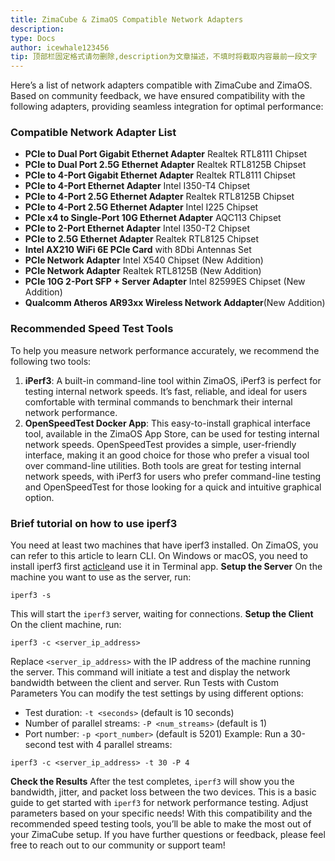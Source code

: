 ```yaml
---
title: ZimaCube & ZimaOS Compatible Network Adapters
description: 
type: Docs
author: icewhale123456
tip: 顶部栏固定格式请勿删除,description为文章描述，不填时将截取内容最前一段文字
---
```

Here’s a list of network adapters compatible with ZimaCube and ZimaOS. Based on community feedback, we have ensured compatibility with the following adapters, providing seamless integration for optimal performance:
### Compatible Network Adapter List
- **PCIe to Dual Port Gigabit Ethernet Adapter** Realtek RTL8111 Chipset
- **PCIe to Dual Port 2.5G Ethernet Adapter** Realtek RTL8125B Chipset
- **PCIe to 4-Port Gigabit Ethernet Adapter** Realtek RTL8111 Chipset
- **PCIe to 4-Port Ethernet Adapter** Intel I350-T4 Chipset
- **PCIe to 4-Port 2.5G Ethernet Adapter** Realtek RTL8125B Chipset
- **PCIe to 4-Port 2.5G Ethernet Adapter** Intel I225 Chipset
- **PCIe x4 to Single-Port 10G Ethernet Adapter** AQC113 Chipset
- **PCIe to 2-Port Ethernet Adapter** Intel I350-T2 Chipset
- **PCIe to 2.5G Ethernet Adapter** Realtek RTL8125 Chipset
- **Intel AX210 WiFi 6E PCIe Card** with 8Dbi Antennas Set
- **PCIe Network Adapter** Intel X540 Chipset (New Addition)
- **PCIe Network Adapter** Realtek RTL8125B (New Addition)
- **PCIe 10G 2-Port SFP + Server Adapter** Intel 82599ES  Chipset (New Addition)
- **Qualcomm Atheros AR93xx Wireless Network Addapter**(New Addition)
### Recommended Speed Test Tools
To help you measure network performance accurately, we recommend the following two tools:
1. **iPerf3**: A built-in command-line tool within ZimaOS, iPerf3 is perfect for testing internal network speeds. It’s fast, reliable, and ideal for users comfortable with terminal commands to benchmark their internal network performance.
2. **OpenSpeedTest Docker App**: This easy-to-install graphical interface tool, available in the ZimaOS App Store, can be used for testing internal network speeds. OpenSpeedTest provides a simple, user-friendly interface, making it an good choice for those who prefer a visual tool over command-line utilities.
Both tools are great for testing internal network speeds, with iPerf3 for users who prefer command-line testing and OpenSpeedTest for those looking for a quick and intuitive graphical option.
### Brief tutorial on how to use iperf3
You need at least two machines that have iperf3 installed. On ZimaOS, you can refer to this article to learn CLI. On Windows or macOS, you need to install iperf3 first [acticle](https://www.zimaspace.com/docs/zimaos/Sync-Photos-via-Configurable-CLI)and use it in Terminal app.
**Setup the Server**
On the machine you want to use as the server, run:
```
iperf3 -s
```
This will start the `iperf3` server, waiting for connections.
**Setup the Client**
On the client machine, run:
```
iperf3 -c <server_ip_address>
```

Replace `<server_ip_address>` with the IP address of the machine running the server.
This command will initiate a test and display the network bandwidth between the client and server.
Run Tests with Custom Parameters
You can modify the test settings by using different options:
- Test duration: `-t <seconds>` (default is 10 seconds)
- Number of parallel streams: `-P <num_streams>` (default is 1)
- Port number: `-p <port_number>` (default is 5201)
Example: Run a 30-second test with 4 parallel streams:
```
iperf3 -c <server_ip_address> -t 30 -P 4
```

**Check the Results**
After the test completes, `iperf3` will show you the bandwidth, jitter, and packet loss between the two devices.
This is a basic guide to get started with `iperf3` for network performance testing. Adjust parameters based on your specific needs!
With this compatibility and the recommended speed testing tools, you’ll be able to make the most out of your ZimaCube setup. If you have further questions or feedback, please feel free to reach out to our community or support team!
